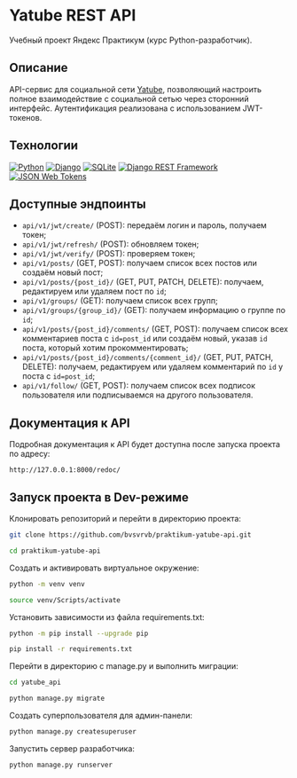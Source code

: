# Yatube REST API
Учебный проект Яндекс Практикум (курс Python-разработчик).

## Описание
API-сервис для социальной сети [Yatube](https://github.com/bvsvrvb/praktikum-yatube), позволяющий настроить полное взаимодействие с социальной сетью через сторонний интерфейс. Аутентификация реализована с использованием JWT-токенов.

## Технологии
[![Python](https://img.shields.io/badge/Python-3.7-3776AB?logo=python)](https://www.python.org/)
[![Django](https://img.shields.io/badge/Django-3.2-092E20?&logo=django)](https://www.djangoproject.com/)
[![SQLite](https://img.shields.io/badge/SQLite-3-003B57?logo=sqlite)](https://www.sqlite.org/)
[![Django REST Framework](https://img.shields.io/badge/Django_REST_Framework-grey?logo=django)](https://www.django-rest-framework.org/)
[![JSON Web Tokens](https://img.shields.io/badge/JSON_Web_Tokens-grey?logo=jsonwebtokens)](https://jwt.io/)

## Доступные эндпоинты
- `api/v1/jwt/create/` (POST): передаём логин и пароль, получаем токен;
- `api/v1/jwt/refresh/` (POST): обновляем токен;
- `api/v1/jwt/verify/` (POST): проверяем токен;
- `api/v1/posts/` (GET, POST): получаем список всех постов или создаём новый пост;
- `api/v1/posts/{post_id}/` (GET, PUT, PATCH, DELETE): получаем, редактируем или удаляем пост по `id`;
- `api/v1/groups/` (GET): получаем список всех групп;
- `api/v1/groups/{group_id}/` (GET): получаем информацию о группе по `id`;
- `api/v1/posts/{post_id}/comments/` (GET, POST): получаем список всех комментариев поста с  `id=post_id` или создаём новый, указав `id` поста, который хотим прокомментировать;
- `api/v1/posts/{post_id}/comments/{comment_id}/` (GET, PUT, PATCH, DELETE): получаем, редактируем или удаляем комментарий по `id` у поста с `id=post_id`;
- `api/v1/follow/` (GET, POST): получаем список всех подписок пользователя или подписываемся на другого пользователя.

## Документация к API
Подробная документация к API будет доступна после запуска проекта по адресу:
```
http://127.0.0.1:8000/redoc/
```

## Запуск проекта в Dev-режиме
Клонировать репозиторий и перейти в директорию проекта:
```bash
git clone https://github.com/bvsvrvb/praktikum-yatube-api.git
```
```bash
cd praktikum-yatube-api
```

Cоздать и активировать виртуальное окружение:
```bash
python -m venv venv
```
```bash
source venv/Scripts/activate
```

Установить зависимости из файла requirements.txt:
```bash
python -m pip install --upgrade pip
```
```bash
pip install -r requirements.txt
```

Перейти в директорию с manage.py и выполнить миграции:
```bash
cd yatube_api
```
```bash
python manage.py migrate
```

Создать суперпользователя для админ-панели:
```bash
python manage.py createsuperuser
```

Запустить сервер разработчика:
```bash
python manage.py runserver
```

